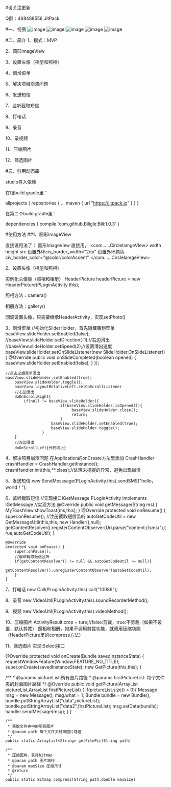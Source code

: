 #请关注更新

Q群：468488556 JitPack

#一、视图
![image](https://github.com/Biligle/Bili/blob/master/picture/a.png)
![image](https://github.com/Biligle/Bili/blob/master/picture/b.png)
![image](https://github.com/Biligle/Bili/blob/master/picture/c.png)
![image](https://github.com/Biligle/Bili/blob/master/picture/d.png)
![image](https://github.com/Biligle/Bili/blob/master/picture/e.png)

#二、简介
1、模式：MVP

2、圆形ImageView

3、设置头像（相册和照相）

4、侧滑菜单

5、解决项目崩溃问题

6、发送短信

7、监听截取短信

8、打电话

9、录音

10、录视频

11、压缩图片

12、筛选图片

#三、引用动态库

studio导入依赖

在根build.gradle里：

allprojects { repositories { ... maven { url "https://jitpack.io" } } }

在第二个build.gradle里：

dependencies {
        compile 'com.github.Biligle:Bili:1.0.3'
}

#使用方法
##1、圆形ImageView

直接说用法了：
圆形ImageView
直接用，
<com......CircleIamgeVIew>
width
height
src
设置外环civ_border_width="2dp"
设置外环颜色civ_border_color="@color/colorAccent"
</com......CircleIamgeVIew>

2、设置头像（相册和照相）

实例化头像类（照相和相册）
HeaderPicture headerPicture = new HeaderPicture(PLoginActivity.this);
	
照相方法：camera()
	
相册方法：gallery()

回调设置头像，只需要继承HeaderActivity，实现setPhoto()




3、侧滑菜单
	//初始化SliderHolder，首先隐藏策划菜单
	baseView.slideHolder.setEnabled(false);
	//baseView.slideHolder.setDirection(-1);//右边滑出
	//baseView.slideHolder.setSpeed(2);//设置滑出速度
        baseView.slideHolder.setOnSlideListener(new SlideHolder.OnSlideListener() {
            @Override
            public void onSlideCompleted(boolean opened) {
                baseView.slideHolder.setEnabled(false);
            }
        });

	//点击之后菜单滑出
	baseView.slideHolder.setEnabled(true);
        baseView.slideHolder.toggle();
        baseView.layoutRelativeLeft.setOnScrollListener
		//右边滑出
		doOnScrollRight{
			if(null != baseView.slideHolder){
                            if(baseView.slideHolder.isOpened()){
                                 baseView.slideHolder.close();
                                 return;
                            }
                        baseView.slideHolder.setEnabled(true);
                        baseView.slideHolder.toggle();
                    }
		}
		//左边滑出
		doOnScrollLeft{代码同上}
4、解决项目崩溃问题
	在Application的onCreate方法里添加
	CrashHandler crashHandler = CrashHandler.getInstance();
        crashHandler.init(this,**.class);//处理未捕捉的异常，避免出现崩溃

5、发送短信
   new SendMesssage(PLoginActivity.this).sendSMS("hello，world！");

6、监听截取短信
   //实现接口IGetMessage
   PLoginActivity implements IGetMessage
   //实现方法
    @Override
    public void getMessage(String ms) {
        MyToastView.showToast(ms,this);
    }
   @Override
    protected void onResume() {
        super.onResume();
        //注册截取短信监听
        autoGetCodeUtil = new GetMessageUtil(this,this,
                new Handler(),null);
        getContentResolver().registerContentObserver(Uri.parse("content://sms/"),true,autoGetCodeUtil);
    }

    @Override
    protected void onPause() {
        super.onPause();
        //解绑截取短信监听
        if(getContentResolver() != null && autoGetCodeUtil != null){
            getContentResolver().unregisterContentObserver(autoGetCodeUtil);
        }
    }

7、打电话
    new Call(PLoginActivity.this).call("10086");
    
8、录音
   new VideoUtil(PLoginActivity.this).soundRecorderMethod();
   
9、视频
   new VideoUtil(PLoginActivity.this).videoMethod();
   
10、压缩图片
   ActivityResult.crop = ture;//false:剪裁，true:不剪裁（如果不设置，默认剪裁）
   照相和相册，如果不调用剪裁功能，就调用压缩功能（HeaderPicture里的compress方法）
   
11、筛选图片
   实现ISelect接口
   
   @Override
    protected void onCreate(Bundle savedInstanceState) {
        requestWindowFeature(Window.FEATURE_NO_TITLE);
        super.onCreate(savedInstanceState);
        new GetPicture(this,this);
    }
    
   /**
    * @params pictureList:所有图片路径
    * @params firstPictureList: 每个文件夹的封面图片路径
    */
   @Override
    public void getPicture(ArrayList<String> pictureList,ArrayList<String> firstPictureList) {
        if(pictureList.size() > 0){
            Message msg = new Message();
            msg.what = 1;
            Bundle bundle = new Bundle();
            bundle.putStringArrayList("data",pictureList);
            bundle.putStringArrayList("data2",firstPictureList);
            msg.setData(bundle);
            handler.sendMessage(msg);
        }
    }
    
    /**
     * 获取文件夹中的所有图片
     * @param path 每个文件夹封面图片路径
     */
    public static ArrayList<String> getFilePic(String path)
    
    /**
     * 压缩图片，获得bitmap
     * @param path 图片路径
     * @param maxSize 压缩尺寸
     * @return
     */
    public static Bitmap compress(String path,double maxSize)
